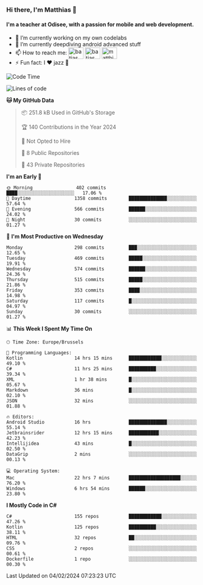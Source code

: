 ### Hi there, I'm Matthias 👋

#### I'm a teacher at Odisee, with a passion for mobile and web development.

- 🔭 I’m currently working on my own codelabs
- 🌱 I’m currently deepdiving android advanced stuff
- 📫 How to reach me: <a href="https://dev.to/batjas" target="_blank"><img align="center" src="https://raw.githubusercontent.com/rahuldkjain/github-profile-readme-generator/master/src/images/icons/Social/devto.svg" alt="batjas" height="30" width="40" /></a>
<a href="https://twitter.com/batjas" target="_blank"><img align="center" src="https://raw.githubusercontent.com/rahuldkjain/github-profile-readme-generator/master/src/images/icons/Social/twitter.svg" alt="batjas" height="30" width="40" /></a>
<a href="https://linkedin.com/in/matthiasdruwé" target="_blank"><img align="center" src="https://raw.githubusercontent.com/rahuldkjain/github-profile-readme-generator/master/src/images/icons/Social/linked-in-alt.svg" alt="matthiasdruwé" height="30" width="40" /></a>
- ⚡ Fun fact: I ❤ jazz 🎷


<!--START_SECTION:waka-->
![Code Time](http://img.shields.io/badge/Code%20Time-1%2C068%20hrs%2046%20mins-blue)

![Lines of code](https://img.shields.io/badge/From%20Hello%20World%20I%27ve%20Written-2.6%20million%20lines%20of%20code-blue)

**🐱 My GitHub Data** 

> 📦 251.8 kB Used in GitHub's Storage 
 > 
> 🏆 140 Contributions in the Year 2024
 > 
> 🚫 Not Opted to Hire
 > 
> 📜 8 Public Repositories 
 > 
> 🔑 43 Private Repositories 
 > 
**I'm an Early 🐤** 

```text
🌞 Morning                402 commits         ████░░░░░░░░░░░░░░░░░░░░░   17.06 % 
🌆 Daytime                1358 commits        ██████████████░░░░░░░░░░░   57.64 % 
🌃 Evening                566 commits         ██████░░░░░░░░░░░░░░░░░░░   24.02 % 
🌙 Night                  30 commits          ░░░░░░░░░░░░░░░░░░░░░░░░░   01.27 % 
```
📅 **I'm Most Productive on Wednesday** 

```text
Monday                   298 commits         ███░░░░░░░░░░░░░░░░░░░░░░   12.65 % 
Tuesday                  469 commits         █████░░░░░░░░░░░░░░░░░░░░   19.91 % 
Wednesday                574 commits         ██████░░░░░░░░░░░░░░░░░░░   24.36 % 
Thursday                 515 commits         █████░░░░░░░░░░░░░░░░░░░░   21.86 % 
Friday                   353 commits         ████░░░░░░░░░░░░░░░░░░░░░   14.98 % 
Saturday                 117 commits         █░░░░░░░░░░░░░░░░░░░░░░░░   04.97 % 
Sunday                   30 commits          ░░░░░░░░░░░░░░░░░░░░░░░░░   01.27 % 
```


📊 **This Week I Spent My Time On** 

```text
🕑︎ Time Zone: Europe/Brussels

💬 Programming Languages: 
Kotlin                   14 hrs 15 mins      ████████████░░░░░░░░░░░░░   49.10 % 
C#                       11 hrs 25 mins      ██████████░░░░░░░░░░░░░░░   39.34 % 
XML                      1 hr 38 mins        █░░░░░░░░░░░░░░░░░░░░░░░░   05.67 % 
Markdown                 36 mins             █░░░░░░░░░░░░░░░░░░░░░░░░   02.10 % 
JSON                     32 mins             ░░░░░░░░░░░░░░░░░░░░░░░░░   01.88 % 

🔥 Editors: 
Android Studio           16 hrs              ██████████████░░░░░░░░░░░   55.14 % 
Jetbrainsrider           12 hrs 15 mins      ███████████░░░░░░░░░░░░░░   42.23 % 
Intellijidea             43 mins             █░░░░░░░░░░░░░░░░░░░░░░░░   02.50 % 
DataGrip                 2 mins              ░░░░░░░░░░░░░░░░░░░░░░░░░   00.13 % 

💻 Operating System: 
Mac                      22 hrs 7 mins       ███████████████████░░░░░░   76.20 % 
Windows                  6 hrs 54 mins       ██████░░░░░░░░░░░░░░░░░░░   23.80 % 
```

**I Mostly Code in C#** 

```text
C#                       155 repos           ████████████░░░░░░░░░░░░░   47.26 % 
Kotlin                   125 repos           ██████████░░░░░░░░░░░░░░░   38.11 % 
HTML                     32 repos            ██░░░░░░░░░░░░░░░░░░░░░░░   09.76 % 
CSS                      2 repos             ░░░░░░░░░░░░░░░░░░░░░░░░░   00.61 % 
Dockerfile               1 repo              ░░░░░░░░░░░░░░░░░░░░░░░░░   00.30 % 
```




 Last Updated on 04/02/2024 07:23:23 UTC
<!--END_SECTION:waka-->
